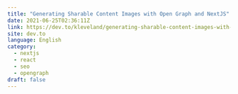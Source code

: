 ```yaml
---
title: "Generating Sharable Content Images with Open Graph and NextJS"
date: 2021-06-25T02:36:11Z
link: https://dev.to/kleveland/generating-sharable-content-images-with-open-graph-and-nextjs-4e34?utm_medium=RSS&utm_source=news.12bit.vn
site: dev.to
language: English
category:
  - nextjs
  - react
  - seo
  - opengraph
draft: false
---
```

